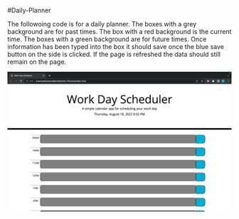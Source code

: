 #Daily-Planner

The followoing code is for a daily planner.
The boxes with a grey background are for past times.
The box with a red background is the current time.
The boxes with a green background are for future times.
Once information has been typed into the box it should save once the blue save button on the side is clicked.
If the page is refreshed the data should still remain on the page.


![Screenshot of Daily Planner](./image/Screen%20Shot%202022-08-18%20at%206.14.05%20PM.png)
